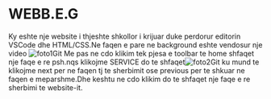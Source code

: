 # WEBB.E.G
Ky eshte nje website i thjeshte shkollor i krijuar duke perdorur editorin VSCode dhe HTML/CSS.Ne faqen e pare ne background eshte vendosur nje video ![foto1Git](https://user-images.githubusercontent.com/102603191/169713693-c96208de-3d88-4cc6-a062-1a7d23214369.png)
Me pas ne cdo klikim tek pjesa e toolbar te home shfaqet nje faqe e re psh.nqs klikojme SERVICE  do te shfaqet![foto2Git](https://user-images.githubusercontent.com/102603191/169713775-4e03a85b-b92f-42d6-be50-c01a06362586.png)
ku mund te klikojme next per ne faqen tj te sherbimit ose previous per te shkuar ne faqen e meparshme.Dhe keshtu ne cdo klikim do te shfaqet nje faqe e re sherbimi te website-it.
